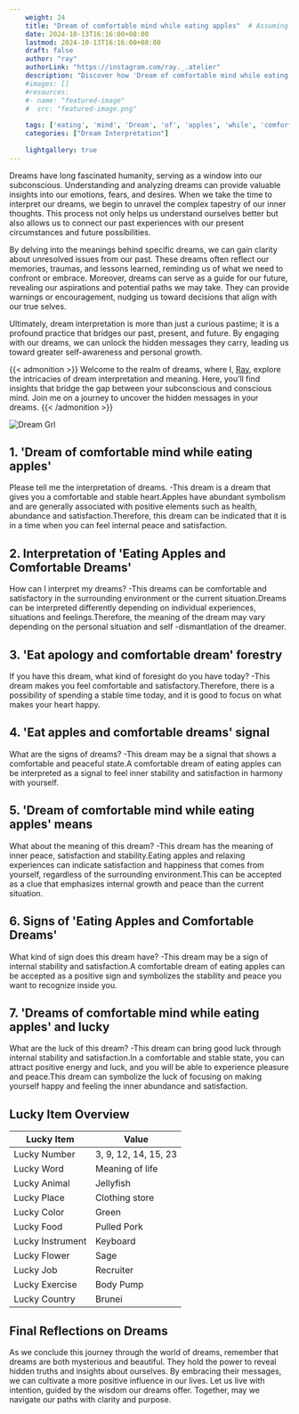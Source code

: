 ```yaml
---
    weight: 24
    title: "Dream of comfortable mind while eating apples"  # Assuming 'title' column exists
    date: 2024-10-13T16:16:00+08:00
    lastmod: 2024-10-13T16:16:00+08:00
    draft: false
    author: "ray"
    authorLink: "https://instagram.com/ray._.atelier"
    description: "Discover how 'Dream of comfortable mind while eating apples' can interpret your future and uncover its significant meanings in your life."
    #images: []
    #resources:
    #- name: "featured-image"
    #  src: "featured-image.png"
    
    tags: ['eating', 'mind', 'Dream', 'of', 'apples', 'while', 'comfortable']
    categories: ["Dream Interpretation"]
    
    lightgallery: true
---
```

    
Dreams have long fascinated humanity, serving as a window into our subconscious. Understanding and analyzing dreams can provide valuable insights into our emotions, fears, and desires. When we take the time to interpret our dreams, we begin to unravel the complex tapestry of our inner thoughts. This process not only helps us understand ourselves better but also allows us to connect our past experiences with our present circumstances and future possibilities.

By delving into the meanings behind specific dreams, we can gain clarity about unresolved issues from our past. These dreams often reflect our memories, traumas, and lessons learned, reminding us of what we need to confront or embrace. Moreover, dreams can serve as a guide for our future, revealing our aspirations and potential paths we may take. They can provide warnings or encouragement, nudging us toward decisions that align with our true selves.

Ultimately, dream interpretation is more than just a curious pastime; it is a profound practice that bridges our past, present, and future. By engaging with our dreams, we can unlock the hidden messages they carry, leading us toward greater self-awareness and personal growth.

{{< admonition >}}
Welcome to the realm of dreams, where I, [Ray](https://instagram.com/ray._.atelier), explore the intricacies of dream interpretation and meaning. Here, you’ll find insights that bridge the gap between your subconscious and conscious mind. Join me on a journey to uncover the hidden messages in your dreams.
{{< /admonition >}}

![Dream Grl](https://cdn.pixabay.com/photo/2017/11/02/03/35/gothic-2910057_1280.jpg "Dream Grl")

## 1. 'Dream of comfortable mind while eating apples'
Please tell me the interpretation of dreams.
-This dream is a dream that gives you a comfortable and stable heart.Apples have abundant symbolism and are generally associated with positive elements such as health, abundance and satisfaction.Therefore, this dream can be indicated that it is in a time when you can feel internal peace and satisfaction.

## 2. Interpretation of 'Eating Apples and Comfortable Dreams'
How can I interpret my dreams?
-This dreams can be comfortable and satisfactory in the surrounding environment or the current situation.Dreams can be interpreted differently depending on individual experiences, situations and feelings.Therefore, the meaning of the dream may vary depending on the personal situation and self -dismantlation of the dreamer.

## 3. 'Eat apology and comfortable dream' forestry
If you have this dream, what kind of foresight do you have today?
-This dream makes you feel comfortable and satisfactory.Therefore, there is a possibility of spending a stable time today, and it is good to focus on what makes your heart happy.

## 4. 'Eat apples and comfortable dreams' signal
What are the signs of dreams?
-This dream may be a signal that shows a comfortable and peaceful state.A comfortable dream of eating apples can be interpreted as a signal to feel inner stability and satisfaction in harmony with yourself.

## 5. 'Dream of comfortable mind while eating apples' means
What about the meaning of this dream?
-This dream has the meaning of inner peace, satisfaction and stability.Eating apples and relaxing experiences can indicate satisfaction and happiness that comes from yourself, regardless of the surrounding environment.This can be accepted as a clue that emphasizes internal growth and peace than the current situation.

## 6. Signs of 'Eating Apples and Comfortable Dreams'
What kind of sign does this dream have?
-This dream may be a sign of internal stability and satisfaction.A comfortable dream of eating apples can be accepted as a positive sign and symbolizes the stability and peace you want to recognize inside you.

## 7. 'Dreams of comfortable mind while eating apples' and lucky
What are the luck of this dream?
-This dream can bring good luck through internal stability and satisfaction.In a comfortable and stable state, you can attract positive energy and luck, and you will be able to experience pleasure and peace.This dream can symbolize the luck of focusing on making yourself happy and feeling the inner abundance and satisfaction.

## Lucky Item Overview
| Lucky Item          | Value              |
|---------------|--------------------|
| Lucky Number        | 3, 9, 12, 14, 15, 23  |
| Lucky Word          | Meaning of life |
| Lucky Animal        | Jellyfish |
| Lucky Place         | Clothing store     |
| Lucky Color         | Green     |
| Lucky Food          | Pulled Pork      |
| Lucky Instrument    | Keyboard |
| Lucky Flower        | Sage    |
| Lucky Job           | Recruiter       |
| Lucky Exercise      | Body Pump  |
| Lucky Country       | Brunei    |


##  Final Reflections on Dreams

As we conclude this journey through the world of dreams, remember that dreams are both mysterious and beautiful. They hold the power to reveal hidden truths and insights about ourselves. By embracing their messages, we can cultivate a more positive influence in our lives. Let us live with intention, guided by the wisdom our dreams offer. Together, may we navigate our paths with clarity and purpose.
